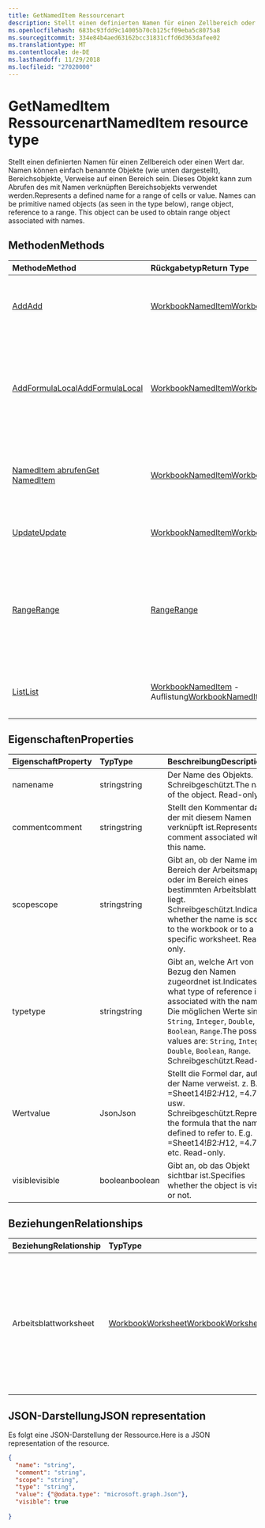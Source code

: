 ```yaml
---
title: GetNamedItem Ressourcenart
description: Stellt einen definierten Namen für einen Zellbereich oder einen Wert dar. Namen können einfach benannte Objekte (wie unten dargestellt), Bereichsobjekte, Verweise auf einen Bereich sein. Dieses Objekt kann zum Abrufen des mit Namen verknüpften Bereichsobjekts verwendet werden.
ms.openlocfilehash: 683bc93fdd9c14005b70cb125cf09eba5c8075a8
ms.sourcegitcommit: 334e84b4aed63162bcc31831cffd6d363dafee02
ms.translationtype: MT
ms.contentlocale: de-DE
ms.lasthandoff: 11/29/2018
ms.locfileid: "27020000"
---
```

# <a name="nameditem-resource-type"></a><span data-ttu-id="80bc1-105">GetNamedItem Ressourcenart</span><span class="sxs-lookup"><span data-stu-id="80bc1-105">NamedItem resource type</span></span>

<span data-ttu-id="80bc1-p102">Stellt einen definierten Namen für einen Zellbereich oder einen Wert dar. Namen können einfach benannte Objekte (wie unten dargestellt), Bereichsobjekte, Verweise auf einen Bereich sein. Dieses Objekt kann zum Abrufen des mit Namen verknüpften Bereichsobjekts verwendet werden.</span><span class="sxs-lookup"><span data-stu-id="80bc1-p102">Represents a defined name for a range of cells or value. Names can be primitive named objects (as seen in the type below), range object, reference to a range. This object can be used to obtain range object associated with names.</span></span>


## <a name="methods"></a><span data-ttu-id="80bc1-109">Methoden</span><span class="sxs-lookup"><span data-stu-id="80bc1-109">Methods</span></span>

| <span data-ttu-id="80bc1-110">Methode</span><span class="sxs-lookup"><span data-stu-id="80bc1-110">Method</span></span>           | <span data-ttu-id="80bc1-111">Rückgabetyp</span><span class="sxs-lookup"><span data-stu-id="80bc1-111">Return Type</span></span>    |<span data-ttu-id="80bc1-112">Beschreibung</span><span class="sxs-lookup"><span data-stu-id="80bc1-112">Description</span></span>|
|:---------------|:--------|:----------|
|[<span data-ttu-id="80bc1-113">Add</span><span class="sxs-lookup"><span data-stu-id="80bc1-113">Add</span></span>](../api/nameditem-add.md)|[<span data-ttu-id="80bc1-114">WorkbookNamedItem</span><span class="sxs-lookup"><span data-stu-id="80bc1-114">WorkbookNamedItem</span></span>](nameditem.md)|<span data-ttu-id="80bc1-115">Fügt einen neuen Namen zur Auflistung des angegebenen Bereichs hinzu.</span><span class="sxs-lookup"><span data-stu-id="80bc1-115">Adds a new name to the collection of the given scope.</span></span>|
|[<span data-ttu-id="80bc1-116">AddFormulaLocal</span><span class="sxs-lookup"><span data-stu-id="80bc1-116">AddFormulaLocal</span></span>](../api/nameditem-addformulalocal.md)|[<span data-ttu-id="80bc1-117">WorkbookNamedItem</span><span class="sxs-lookup"><span data-stu-id="80bc1-117">WorkbookNamedItem</span></span>](nameditem.md)|<span data-ttu-id="80bc1-118">Fügt unter Verwendung des Gebietsschemas des Benutzers für die Formel einen neuen Namen zur Auflistung des angegebenen Bereichs hinzu.</span><span class="sxs-lookup"><span data-stu-id="80bc1-118">Adds a new name to the collection of the given scope using the user's locale for the formula.</span></span>|
|[<span data-ttu-id="80bc1-119">NamedItem abrufen</span><span class="sxs-lookup"><span data-stu-id="80bc1-119">Get NamedItem</span></span>](../api/nameditem-get.md) | [<span data-ttu-id="80bc1-120">WorkbookNamedItem</span><span class="sxs-lookup"><span data-stu-id="80bc1-120">WorkbookNamedItem</span></span>](nameditem.md) |<span data-ttu-id="80bc1-121">Dient zum Lesen der Eigenschaften und der Beziehungen des namedItem-Objekts.</span><span class="sxs-lookup"><span data-stu-id="80bc1-121">Read properties and relationships of namedItem object.</span></span>|
|[<span data-ttu-id="80bc1-122">Update</span><span class="sxs-lookup"><span data-stu-id="80bc1-122">Update</span></span>](../api/nameditem-update.md) | [<span data-ttu-id="80bc1-123">WorkbookNamedItem</span><span class="sxs-lookup"><span data-stu-id="80bc1-123">WorkbookNamedItem</span></span>](nameditem.md)   |<span data-ttu-id="80bc1-124">Dient zum Aktualisieren des NamedItem-Objekts.</span><span class="sxs-lookup"><span data-stu-id="80bc1-124">Update NamedItem object.</span></span> |
|[<span data-ttu-id="80bc1-125">Range</span><span class="sxs-lookup"><span data-stu-id="80bc1-125">Range</span></span>](../api/nameditem-range.md)|[<span data-ttu-id="80bc1-126">Range</span><span class="sxs-lookup"><span data-stu-id="80bc1-126">Range</span></span>](range.md)|<span data-ttu-id="80bc1-p103">Ruft das Bereichsobjekt ab, das mit dem Namen verknüpft ist. Gibt eine Ausnahme zurück, wenn der Typ des benannten Elements kein Bereich ist.</span><span class="sxs-lookup"><span data-stu-id="80bc1-p103">Returns the range object that is associated with the name. Throws an exception if the named item's type is not a range.</span></span>|
|[<span data-ttu-id="80bc1-129">List</span><span class="sxs-lookup"><span data-stu-id="80bc1-129">List</span></span>](../api/nameditem-list.md) | <span data-ttu-id="80bc1-130">[WorkbookNamedItem](nameditem.md) -Auflistung</span><span class="sxs-lookup"><span data-stu-id="80bc1-130">[WorkbookNamedItem](nameditem.md) collection</span></span> |<span data-ttu-id="80bc1-131">Dient zum Abrufen einer der namedItem-Objektsammlung.</span><span class="sxs-lookup"><span data-stu-id="80bc1-131">Get namedItem object collection.</span></span> |

## <a name="properties"></a><span data-ttu-id="80bc1-132">Eigenschaften</span><span class="sxs-lookup"><span data-stu-id="80bc1-132">Properties</span></span>
| <span data-ttu-id="80bc1-133">Eigenschaft</span><span class="sxs-lookup"><span data-stu-id="80bc1-133">Property</span></span>     | <span data-ttu-id="80bc1-134">Typ</span><span class="sxs-lookup"><span data-stu-id="80bc1-134">Type</span></span>   |<span data-ttu-id="80bc1-135">Beschreibung</span><span class="sxs-lookup"><span data-stu-id="80bc1-135">Description</span></span>|
|:---------------|:--------|:----------|
|<span data-ttu-id="80bc1-136">name</span><span class="sxs-lookup"><span data-stu-id="80bc1-136">name</span></span>|<span data-ttu-id="80bc1-137">string</span><span class="sxs-lookup"><span data-stu-id="80bc1-137">string</span></span>|<span data-ttu-id="80bc1-p104">Der Name des Objekts. Schreibgeschützt.</span><span class="sxs-lookup"><span data-stu-id="80bc1-p104">The name of the object. Read-only.</span></span>|
|<span data-ttu-id="80bc1-140">comment</span><span class="sxs-lookup"><span data-stu-id="80bc1-140">comment</span></span>|<span data-ttu-id="80bc1-141">string</span><span class="sxs-lookup"><span data-stu-id="80bc1-141">string</span></span>|<span data-ttu-id="80bc1-142">Stellt den Kommentar dar, der mit diesem Namen verknüpft ist.</span><span class="sxs-lookup"><span data-stu-id="80bc1-142">Represents the comment associated with this name.</span></span>|
|<span data-ttu-id="80bc1-143">scope</span><span class="sxs-lookup"><span data-stu-id="80bc1-143">scope</span></span>|<span data-ttu-id="80bc1-144">string</span><span class="sxs-lookup"><span data-stu-id="80bc1-144">string</span></span>|<span data-ttu-id="80bc1-p105">Gibt an, ob der Name im Bereich der Arbeitsmappe oder im Bereich eines bestimmten Arbeitsblatts liegt. Schreibgeschützt.</span><span class="sxs-lookup"><span data-stu-id="80bc1-p105">Indicates whether the name is scoped to the workbook or to a specific worksheet. Read-only.</span></span>|
|<span data-ttu-id="80bc1-147">type</span><span class="sxs-lookup"><span data-stu-id="80bc1-147">type</span></span>|<span data-ttu-id="80bc1-148">string</span><span class="sxs-lookup"><span data-stu-id="80bc1-148">string</span></span>|<span data-ttu-id="80bc1-149">Gibt an, welche Art von Bezug den Namen zugeordnet ist.</span><span class="sxs-lookup"><span data-stu-id="80bc1-149">Indicates what type of reference is associated with the name.</span></span> <span data-ttu-id="80bc1-150">Die möglichen Werte sind: `String`, `Integer`, `Double`, `Boolean`, `Range`.</span><span class="sxs-lookup"><span data-stu-id="80bc1-150">The possible values are: `String`, `Integer`, `Double`, `Boolean`, `Range`.</span></span> <span data-ttu-id="80bc1-151">Schreibgeschützt.</span><span class="sxs-lookup"><span data-stu-id="80bc1-151">Read-only.</span></span>|
|<span data-ttu-id="80bc1-152">Wert</span><span class="sxs-lookup"><span data-stu-id="80bc1-152">value</span></span>|<span data-ttu-id="80bc1-153">Json</span><span class="sxs-lookup"><span data-stu-id="80bc1-153">Json</span></span>|<span data-ttu-id="80bc1-p107">Stellt die Formel dar, auf die der Name verweist. z. B. =Sheet14!$B$2:$H$12, =4.75 usw. Schreibgeschützt.</span><span class="sxs-lookup"><span data-stu-id="80bc1-p107">Represents the formula that the name is defined to refer to. E.g. =Sheet14!$B$2:$H$12, =4.75, etc. Read-only.</span></span>|
|<span data-ttu-id="80bc1-157">visible</span><span class="sxs-lookup"><span data-stu-id="80bc1-157">visible</span></span>|<span data-ttu-id="80bc1-158">boolean</span><span class="sxs-lookup"><span data-stu-id="80bc1-158">boolean</span></span>|<span data-ttu-id="80bc1-159">Gibt an, ob das Objekt sichtbar ist.</span><span class="sxs-lookup"><span data-stu-id="80bc1-159">Specifies whether the object is visible or not.</span></span>|

## <a name="relationships"></a><span data-ttu-id="80bc1-160">Beziehungen</span><span class="sxs-lookup"><span data-stu-id="80bc1-160">Relationships</span></span>
| <span data-ttu-id="80bc1-161">Beziehung</span><span class="sxs-lookup"><span data-stu-id="80bc1-161">Relationship</span></span>     | <span data-ttu-id="80bc1-162">Typ</span><span class="sxs-lookup"><span data-stu-id="80bc1-162">Type</span></span>   |<span data-ttu-id="80bc1-163">Beschreibung</span><span class="sxs-lookup"><span data-stu-id="80bc1-163">Description</span></span>|
|:---------------|:--------|:----------|
|<span data-ttu-id="80bc1-164">Arbeitsblatt</span><span class="sxs-lookup"><span data-stu-id="80bc1-164">worksheet</span></span>|[<span data-ttu-id="80bc1-165">WorkbookWorksheet</span><span class="sxs-lookup"><span data-stu-id="80bc1-165">WorkbookWorksheet</span></span>](worksheet.md)|<span data-ttu-id="80bc1-p108">Gibt das Arbeitsblatt zurück, auf dessen Bereich das benannte Element beschränkt ist. Nur verfügbar, wenn das Element auf das Arbeitsblatt beschränkt ist. Schreibgeschützt.</span><span class="sxs-lookup"><span data-stu-id="80bc1-p108">Returns the worksheet on which the named item is scoped to. Available only if the item is scoped to the worksheet. Read-only.</span></span>|

## <a name="json-representation"></a><span data-ttu-id="80bc1-169">JSON-Darstellung</span><span class="sxs-lookup"><span data-stu-id="80bc1-169">JSON representation</span></span>

<span data-ttu-id="80bc1-170">Es folgt eine JSON-Darstellung der Ressource.</span><span class="sxs-lookup"><span data-stu-id="80bc1-170">Here is a JSON representation of the resource.</span></span>

<!-- {
  "blockType": "resource",
  "optionalProperties": [

  ],
  "baseType": "microsoft.graph.entity",
  "@odata.type": "microsoft.graph.workbookNamedItem"
}-->

```json
{
  "name": "string",
  "comment": "string",
  "scope": "string",
  "type": "string",
  "value": {"@odata.type": "microsoft.graph.Json"},
  "visible": true
  
}

```

<!-- uuid: 8fcb5dbc-d5aa-4681-8e31-b001d5168d79
2015-10-25 14:57:30 UTC -->
<!-- {
  "type": "#page.annotation",
  "description": "NamedItem resource",
  "keywords": "",
  "section": "documentation",
  "tocPath": ""
}-->
